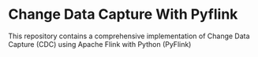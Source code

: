 # Change Data Capture With Pyflink
This repository contains a comprehensive implementation of Change Data Capture (CDC) using Apache Flink with Python (PyFlink)

